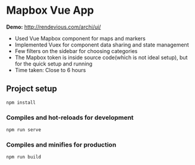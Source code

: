 # Mapbox Vue App

**Demo:** http://rendevious.com/archi/ui/

* Used Vue Mapbox component for maps and markers
* Implemented Vuex for component data sharing and state management
* Few filters on the sidebar for choosing categories
* The Mapbox token is inside source code(which is not ideal setup), but for the quick setup and running
* Time taken: Close to 6 hours

## Project setup
```
npm install
```

### Compiles and hot-reloads for development
```
npm run serve
```

### Compiles and minifies for production
```
npm run build
```
